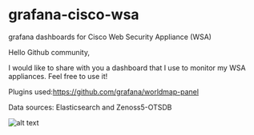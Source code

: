 # grafana-cisco-wsa
grafana dashboards for Cisco Web Security Appliance (WSA)

Hello Github community,

I would like to share with you a dashboard that I use to monitor my WSA appliances. Feel free to use it!

Plugins used:https://github.com/grafana/worldmap-panel

Data sources: Elasticsearch and Zenoss5-OTSDB

![alt text](https://github.com/prudecki/grafana-dashboards/blob/master/grafana_wsa.png)
